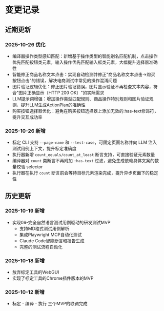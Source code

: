 # 变更记录

## 近期更新

### 2025-10-26 优化
- 编译器操作类型感知匹配：新增基于操作类型的智能别名匹配机制，点击操作优先匹配按钮类元素，输入操作优先匹配输入框类元素，大幅提升选择器准确性
- 智能修正商品名称文本点击：实现自动检测并修正"商品名称文本点击→购买按钮点击"的错误，解决电商测试中常见的操作混淆问题
- 图片验证逻辑优化：修正图片验证错误，图片显示验证不再检查文本内容，符合"图片正确显示（HTTP 200 OK）"的实际需求
- LLM提示词增强：增加操作类型匹配规则、商品操作特别规则和图片验证规则，提升LLM生成ActionPlan的准确性
- 购买按钮选择器优化：避免在购买按钮选择器上添加无效的:has-text修饰符，提升交互成功率

### 2025-10-26 新增
- 标定 CLI 支持 `--page-name` 和 `--test-case`，可固定页面名称并向 LLM 注入测试用例上下文，提升标定准确度
- 执行器新增 `count_equals/count_at_least` 断言支持，可直接验证元素数量
- 编译器对 `count` 类断言不再附加 `:has-text` 过滤，避免生成依赖具体文案的数量校验 selector
- 执行器在执行 `count` 断言前会等待目标元素渲染完成，提升异步页面下的稳定性

## 历史更新

### 2025-10-19 新增
- 实现06-完全自然语言测试用例驱动的研发测试MVP
  - 支持MD格式测试用例解析
  - 集成Playwright MCP自动化测试
  - Claude Code智能断言和报告生成
  - 完整的测试流程自动化

### 2025-10-18 新增
- 放弃标定工具的WebGUI
- 实现了标定工具的Chrome插件版本的MVP

### 2025-10-12 新增
- 标定 - 编译 - 执行 三个MVP的联调完成
